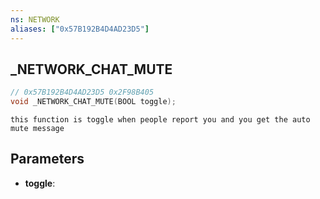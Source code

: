 ```yaml
---
ns: NETWORK
aliases: ["0x57B192B4D4AD23D5"]
---
```

## _NETWORK_CHAT_MUTE

```c
// 0x57B192B4D4AD23D5 0x2F98B405
void _NETWORK_CHAT_MUTE(BOOL toggle);
```

```
this function is toggle when people report you and you get the auto mute message  
```

## Parameters
* **toggle**: 

